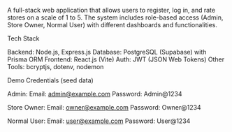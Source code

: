 A full-stack web application that allows users to register, log in, and rate stores on a scale of 1 to 5. The system includes role-based access (Admin, Store Owner, Normal User) with different dashboards and functionalities.

Tech Stack

Backend: Node.js, Express.js
Database: PostgreSQL (Supabase) with Prisma ORM
Frontend: React.js (Vite)
Auth: JWT (JSON Web Tokens)
Other Tools: bcryptjs, dotenv, nodemon

Demo Credentials (seed data)

Admin:
Email: admin@example.com
Password: Admin@1234

Store Owner:
Email: owner@example.com
Password: Owner@1234

Normal User:
Email: user@example.com
Password: User@1234
